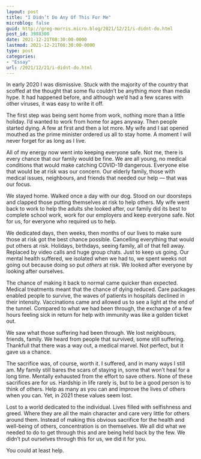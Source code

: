 ```yaml
---
layout: post
title: "I Didn’t Do Any Of This For Me"
microblog: false
guid: http://greg-morris.micro.blog/2021/12/21/i-didnt-do.html
post_id: 3988300
date: 2021-12-21T08:30:00-0000
lastmod: 2021-12-21T08:30:00-0000
type: post
categories:
- "Essay"
url: /2021/12/21/i-didnt-do.html
---
```

<p>In early 2020 I was dismissive. Stuck with the majority of the country that scoffed at the thought that some flu couldn’t be anything more than media hype. It had happened before, and although we’d had a few scares with other viruses, it was easy to write it off.</p><p>The first step was being sent home from work, nothing more than a little holiday. I’d wanted to work from home for ages anyway. Then people started dying. A few at first and then a lot more. My wife and I sat opened mouthed as the prime minister ordered us all to stay home. A moment I will never forget for as long as I live.</p><p>All of my energy now went into keeping everyone safe. Not me, there is every chance that our family would be fine. We are all young, no medical conditions that would make catching COVID-19 dangerous. Everyone else that would be at risk was our concern. Our elderly family, those with medical issues, neighbours, and friends that needed our help — that was our focus.</p><p>We stayed home. Walked once a day with our dog. Stood on our doorsteps and clapped those putting themselves at risk to help others. My wife went back to work to help the adults she looked after, our family did its best to complete school work, work for our employers and keep everyone safe. Not for us, for everyone who required us to help.</p><p>We dedicated days, then weeks, then months of our lives to make sure those at risk got the best chance possible. Cancelling everything that would put others at risk. Holidays, birthdays, seeing family, all of that fell away. Replaced by video calls and huge group chats. Just to keep us going. Our mental health suffered, we isolated when we had to, we spent weeks not going out because doing so put <em>others</em> at risk. We looked after everyone by looking after ourselves.</p><p>The chance of making it back to normal came quicker than expected. Medical treatments meant that the chance of dying reduced. Care packages enabled people to survive, the waves of patients in hospitals declined in their intensity. Vaccinations came and allowed us to see a light at the end of the tunnel. Compared to what we had been through, the exchange of a few hours feeling sick in return for help with immunity was like a golden ticket out.</p><p>We saw what those suffering had been through. We lost neighbours, friends, family. We heard from people that survived, some still suffering. Thankfull that there was a way out, a medical marvel. Not perfect, but it gave us a chance.</p><p>The sacrifice was, of course, worth it. I suffered, and in many ways I still am. My family still bares the scars of staying in, some that won’t heal for a long time. Mentally exhausted from the effort to save others. None of these sacrifices are for us. Hardship in life rarely is, but to be a good person is to think of others. Help as many as you can and improve the lives of others when you can. Yet, in 2021 these values seem lost.</p><p>Lost to a world dedicated to the individual. Lives filled with selfishness and greed. Where they are all the main character and care very little for others around them. Instead of making this obvious sacrifice for the health and well-being of others, concentration is on themselves. We all did what we needed to do to get through this and are being held back by the few. We didn’t put ourselves through this for us, we did it for you.</p><p>You could at least help.</p>
